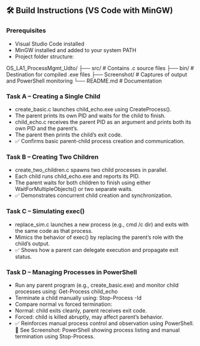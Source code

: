 ## 🛠️ Build Instructions (VS Code with MinGW)

### Prerequisites
- Visual Studio Code installed
- MinGW installed and added to your system PATH
- Project folder structure:

OS_LA1_ProcessMgmt_Udto/ ├── src/           # Contains .c source files ├── bin/           # Destination for compiled .exe files ├── Screenshot/    # Captures of output and PowerShell monitoring └── README.md      # Documentation


### Task A – Creating a Single Child
- create_basic.c launches child_echo.exe using CreateProcess().
- The parent prints its own PID and waits for the child to finish.
- child_echo.c receives the parent PID as an argument and prints both its own PID and the parent’s.
- The parent then prints the child’s exit code.
- ✅ Confirms basic parent-child process creation and communication.


### Task B – Creating Two Children
- create_two_children.c spawns two child processes in parallel.
- Each child runs child_echo.exe and reports its PID.
- The parent waits for both children to finish using either WaitForMultipleObjects() or two separate waits.
- ✅ Demonstrates concurrent child creation and synchronization.


### Task C – Simulating exec()
- replace_sim.c launches a new process (e.g., cmd /c dir) and exits with the same code as that process.
- Mimics the behavior of exec() by replacing the parent’s role with the child’s output.
- ✅ Shows how a parent can delegate execution and propagate exit status.


### Task D – Managing Processes in PowerShell
- Run any parent program (e.g., create_basic.exe) and monitor child processes using:
Get-Process child_echo
- Terminate a child manually using:
Stop-Process -Id <PID>
- Compare normal vs forced termination:
- Normal: child exits cleanly, parent receives exit code.
- Forced: child is killed abruptly, may affect parent’s behavior.
- ✅ Reinforces manual process control and observation using PowerShell.
📸 See Screenshot: PowerShell showing process listing and manual termination using Stop-Process.
